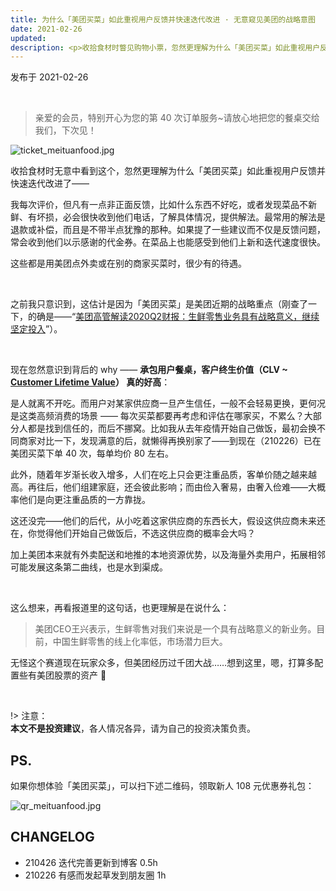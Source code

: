 ```yaml
---
title: 为什么「美团买菜」如此重视用户反馈并快速迭代改进 · 无意窥见美团的战略意图
date: 2021-02-26
updated: 
description: <p>收拾食材时瞥见购物小票，忽然更理解为什么「美团买菜」如此重视用户反馈并快速迭代改进了——</p>
---
```



发布于 2021-02-26

<br> 

> 亲爱的会员，特别开心为您的第 40 次订单服务~请放心地把您的餐桌交给我们，下次见！

![ticket_meituanfood.jpg](http://ishanshan.zoomquiet.top/clipping/ticket_meituanfood.jpg?imageView2/2/w/500  ':size=200')



收拾食材时无意中看到这个，忽然更理解为什么「美团买菜」如此重视用户反馈并快速迭代改进了——

我每次评价，但凡有一点非正面反馈，比如什么东西不好吃，或者发现菜品不新鲜、有坏损，必会很快收到他们电话，了解具体情况，提供解法。最常用的解法是退款或补偿，而且是不带半点犹豫的那种。如果提了一些建议而不仅是反馈问题，常会收到他们以示感谢的代金券。在菜品上也能感受到他们上新和迭代速度很快。

这些都是用美团点外卖或在别的商家买菜时，很少有的待遇。

<br> 

之前我只意识到，这估计是因为「美团买菜」是美团近期的战略重点（刚查了一下，的确是——“[​美团高管解读2020Q2财报：生鲜零售业务具有战略意义，继续坚定投入](https://www.36kr.com/p/850033884042761)”）。

<br> 

现在忽然意识到背后的 why —— **承包用户餐桌，客户终生价值（CLV ~ [Customer Lifetime Value](https://en.wikipedia.org/wiki/Customer_lifetime_value)） 真的好高**：

是人就离不开吃。而用户对某家供应商一旦产生信任，一般不会轻易更换，更何况是这类高频消费的场景 —— 每次买菜都要再考虑和评估在哪家买，不累么？大部分人都是找到信任的，而后不挪窝。比如我从去年疫情开始自己做饭，最初会换不同商家对比一下，发现满意的后，就懒得再换别家了——到现在（210226）已在美团买菜下单 40 次，每单均价 80 左右。

此外，随着年岁渐长收入增多，人们在吃上只会更注重品质，客单价随之越来越高。再往后，他们组建家庭，还会彼此影响；而由俭入奢易，由奢入俭难——大概率他们是向更注重品质的一方靠拢。

这还没完——他们的后代，从小吃着这家供应商的东西长大，假设这供应商未来还在，你觉得他们开始自己做饭后，不选这供应商的概率会大吗？

加上美团本来就有外卖配送和地推的本地资源优势，以及海量外卖用户，拓展相邻可能发展这条第二曲线，也是水到渠成。


<br> 

这么想来，再看报道里的这句话，也更理解是在说什么：

> 美团CEO王兴表示，生鲜零售对我们来说是一个具有战略意义的新业务。目前，中国生鲜零售的线上化率低，市场潜力巨大。

无怪这个赛道现在玩家众多，但美团经历过千团大战……想到这里，嗯，打算多配置些有美团股票的资产 👻

<br> 

!> 注意：<br> 
**本文不是投资建议**，各人情况各异，请为自己的投资决策负责。

## PS.

如果你想体验「美团买菜」，可以扫下述二维码，领取新人 108 元优惠券礼包：

![qr_meituanfood.jpg](http://ishanshan.zoomquiet.top/clipping/qr_meituanfood.jpg?imageView2/2/w/300  ':size=150')



## CHANGELOG

- 210426 迭代完善更新到博客 0.5h
- 210226 有感而发起草发到朋友圈 1h

